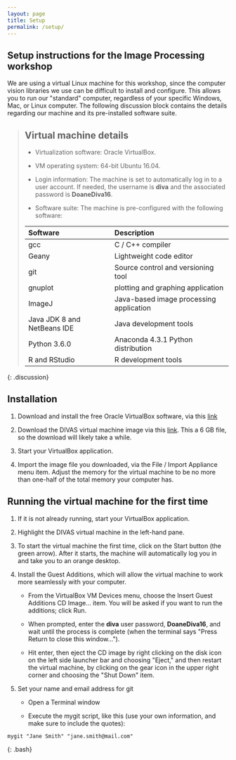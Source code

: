 ```yaml
---
layout: page
title: Setup
permalink: /setup/
---
```


## Setup instructions for the Image Processing workshop

We are using a virtual Linux machine for this workshop, since the computer 
vision libraries we use can be difficult to install and configure. This 
allows you to run our "standard" computer, regardless of your specific 
Windows, Mac, or Linux computer. The following discussion block contains 
the details regarding our machine and its pre-installed software suite.

> ## Virtual machine details
> 
> * Virtualization software: Oracle VirtualBox.
> 
> * VM operating system: 64-bit Ubuntu 16.04. 
> 
> * Login information: The machine is set to automatically log in to a user 
> account. If needed, the username is **diva** and the associated password 
> is **DoaneDiva16**.
> 
> * Software suite: The machine is pre-configured with the following software:
> 
> | Software                    | Description                             |
> | :-------------------------- | :-------------------------------------- |
> | gcc                         | C / C++ compiler                        |
> | Geany                       | Lightweight code editor                 |
> | git                         | Source control and versioning tool      |
> | gnuplot                     |  plotting and graphing application      |
> | ImageJ                      | Java-based image processing application |
> | Java JDK 8 and NetBeans IDE | Java development tools                  |
> | Python 3.6.0                | Anaconda 4.3.1 Python distribution      |
> | R and RStudio               | R development tools                     | 
{: .discussion}

## Installation

1. Download and install the free Oracle VirtualBox software, via this 
[link](https://www.virtualbox.org/wiki/Downloads "VirtualBox download")

2. Download the DIVAS virtual machine image via this 
[link](http://www.google.com "FIXME"). This a 6 GB file, so the download 
will likely take a while.

3. Start your VirtualBox application.

4. Import the image file you downloaded, via the File / Import Appliance 
menu item. Adjust the memory for the virtual machine to be no more than 
one-half of the total memory your computer has.

## Running the virtual machine for the first time

1. If it is not already running, start your VirtualBox application.

2. Highlight the DIVAS virtual machine in the left-hand pane.

3. To start the virtual machine the first time, click on the Start button 
(the green arrow). After it starts, the machine will automatically log you 
in and take you to an orange desktop.

4. Install the Guest Additions, which will allow the virtual machine to 
work more seamlessly with your computer. 

	* From the VirtualBox VM Devices menu, choose the Insert Guest 
Additions CD Image... item. You will be asked if you want to run the 
additions; click Run.

	* When prompted, enter the **diva** user password, **DoaneDiva16**, 
and wait until the process is complete (when the terminal says "Press Return 
to close this window...").

	* Hit enter, then eject the CD image by right clicking on the disk 
icon on the left side launcher bar and choosing "Eject," and then restart 
the virtual machine, by clicking on the gear icon in the upper right corner 
and choosing the "Shut Down" item.

5. Set your name and email address for git

	* Open a Terminal window

	* Execute the mygit script, like this (use your own information, 
and make sure to include the quotes):

~~~
mygit "Jane Smith" "jane.smith@mail.com"
~~~
{: .bash}





